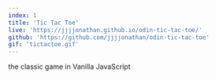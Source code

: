 ```yaml
---
index: 1
title: 'Tic Tac Toe'
live: 'https://jjjjonathan.github.io/odin-tic-tac-toe/'
github: 'https://github.com/jjjjonathan/odin-tic-tac-toe'
gif: 'tictactoe.gif'
---
```


the classic game in Vanilla JavaScript
